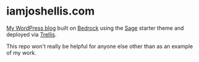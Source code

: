 # iamjoshellis.com

[My WordPress blog](https://iamjoshellis.com/) built on [Bedrock](https://roots.io/bedrock/) using the [Sage](https://roots.io/sage/) starter theme and deployed via [Trellis](https://roots.io/trellis).

This repo won't really be helpful for anyone else other than as an example of my work.
